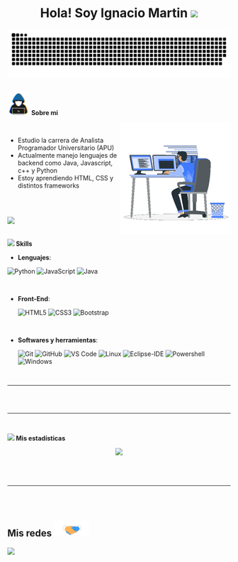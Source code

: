 
<h1 align="center"><b>Hola! Soy Ignacio Martin </b><img src="https://media.giphy.com/media/hvRJCLFzcasrR4ia7z/giphy.gif" width="35"></h1>
<!--  -->
<div align="center">
  <img  src="https://github.com/1999AZZAR/1999AZZAR/blob/readme/resources/img/grid-snake.svg"
       alt="snake" /></a>
</div>

<br>



	
 <picture><img src = "https://github.com/0xAbdulKhalid/0xAbdulKhalid/raw/main/assets/mdImages/about_me.gif" width = 50px></picture> **Sobre mi**

 <picture> <img align="right" src="https://github.com/0xAbdulKhalid/0xAbdulKhalid/raw/main/assets/mdImages/Right_Side.gif" width = 250px></picture>

<br>

- Estudio la carrera de Analista Programador Universitario (APU)
- Actualmente manejo lenguajes de backend como Java, Javascript, c++ y Python
- Estoy aprendiendo HTML, CSS y distintos frameworks

<br><br>

<img src="https://user-images.githubusercontent.com/73097560/115834477-dbab4500-a447-11eb-908a-139a6edaec5c.gif"><br><br>

 <img src="https://media2.giphy.com/media/QssGEmpkyEOhBCb7e1/giphy.gif?cid=ecf05e47a0n3gi1bfqntqmob8g9aid1oyj2wr3ds3mg700bl&rid=giphy.gif" width ="25"><b> Skills</b>
<br>

<p align="center">

- **Lenguajes**:
  <br>
  
 ![Python](http://img.shields.io/badge/-Python-3776AB?style=flat-square&logo=python&logoColor=ffffff)
![JavaScript](https://img.shields.io/badge/-JavaScript-%23F7DF1C?style=flat-square&logo=javascript&logoColor=000000&labelColor=%23F7DF1C&color=%23FFCE5A)
   ![Java](http://img.shields.io/badge/-Java-5B4638?style=flat-square&logo=java&logoColor=ffffff)

<br>   
    
- **Front-End**:

   ![HTML5](https://img.shields.io/badge/HTML5%20-%23E34F26.svg?style=for-the-badge&logo=html5&logoColor=white)
   ![CSS3](https://img.shields.io/badge/CSS%20-%231572B6.svg?style=for-the-badge&logo=css3&logoColor=white)
   ![Bootstrap](https://img.shields.io/badge/-Bootstrap-563D7C?style=flat-square&logo=Bootstrap)
<br>

- **Softwares y herramientas**:

    ![Git](https://img.shields.io/badge/-Git-%23F05032?style=flat-square&logo=git&logoColor=%23ffffff)
    ![GitHub](https://img.shields.io/badge/-GitHub-181717?style=flat-square&logo=github)
    ![VS Code](http://img.shields.io/badge/-VS%20Code-007ACC?style=flat-square&logo=visual-studio-code&logoColor=ffffff)
    ![Linux](https://img.shields.io/badge/Linux-FCC624?style=for-the-badge&logo=linux&logoColor=black)
    ![Eclipse-IDE](http://img.shields.io/badge/-Eclipse-2C2255?style=flat-square&logo=eclipse&logoColor=ffffff)
    ![Powershell](http://img.shields.io/badge/-Powershell-5391FE?style=flat-square&logo=powershell&logoColor=ffffff)
    ![Windows](http://img.shields.io/badge/-Windows-0078D6?style=flat-square&logo=windows&logoColor=ffffff)


<br>

</p>

---

<br>
<br>

-----

<br>


 <img src="https://media.giphy.com/media/iY8CRBdQXODJSCERIr/giphy.gif" width="35"><b> Mis estadísticas </b>
<br>

<div align="center">

<a href="https://github.com/0xabdulkhalid/">
  <img src="https://github-readme-stats.vercel.app/api?username=ignaMartin22&include_all_commits=true&count_private=true&show_icons=true&line_height=20&title_color=7A7ADB&icon_color=2234AE&text_color=D3D3D3&bg_color=0,000000,130F40" width="450"/>

</a>
</div>

<br>
<br>
<br>

-----

<br>
<br>

## <b> Mis redes </b><img src="https://github.com/0xAbdulKhalid/0xAbdulKhalid/raw/main/assets/mdImages/handshake.gif" width ="80">
<a href = 'https://www.linkedin.com/in/ignacio-martin-6492142b2/'> <img width = '32px' align= 'center' src="https://raw.githubusercontent.com/rahulbanerjee26/githubAboutMeGenerator/main/icons/linked-in-alt.svg"/></a> 

